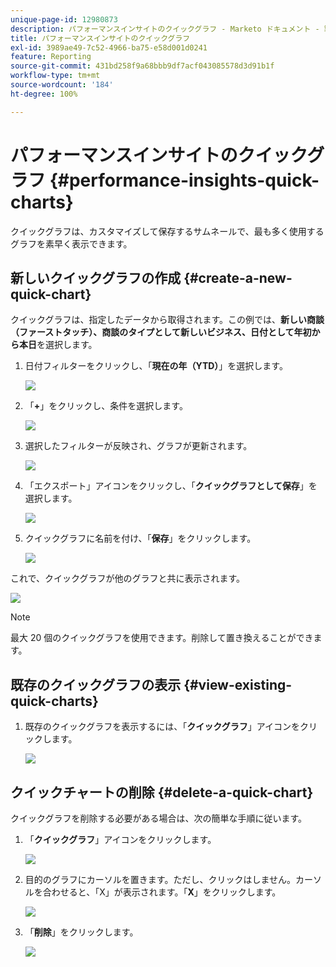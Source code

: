 ```yaml
---
unique-page-id: 12980873
description: パフォーマンスインサイトのクイックグラフ - Marketo ドキュメント - 製品ドキュメント
title: パフォーマンスインサイトのクイックグラフ
exl-id: 3989ae49-7c52-4966-ba75-e58d001d0241
feature: Reporting
source-git-commit: 431bd258f9a68bbb9df7acf043085578d3d91b1f
workflow-type: tm+mt
source-wordcount: '184'
ht-degree: 100%

---
```


# パフォーマンスインサイトのクイックグラフ {#performance-insights-quick-charts}

クイックグラフは、カスタマイズして保存するサムネールで、最も多く使用するグラフを素早く表示できます。

## 新しいクイックグラフの作成 {#create-a-new-quick-chart}

クイックグラフは、指定したデータから取得されます。この例では、**新しい商談（ファーストタッチ）、商談のタイプとして新しいビジネス、日付として年初から本日**&#x200B;を選択します。

1. 日付フィルターをクリックし、「**現在の年（YTD）**」を選択します。

   ![](assets/1-2.png)

1. 「**+**」をクリックし、条件を選択します。

   ![](assets/2-2.png)

1. 選択したフィルターが反映され、グラフが更新されます。

   ![](assets/3-3.png)

1. 「エクスポート」アイコンをクリックし、「**クイックグラフとして保存**」を選択します。

   ![](assets/4-2.png)

1. クイックグラフに名前を付け、「**保存**」をクリックします。

   ![](assets/5-3.png)

これで、クイックグラフが他のグラフと共に表示されます。

![](assets/6-3.png)

>[!NOTE]
>
>最大 20 個のクイックグラフを使用できます。削除して置き換えることができます。

## 既存のクイックグラフの表示 {#view-existing-quick-charts}

1. 既存のクイックグラフを表示するには、「**クイックグラフ**」アイコンをクリックします。

   ![](assets/7-1.png)

## クイックチャートの削除 {#delete-a-quick-chart}

クイックグラフを削除する必要がある場合は、次の簡単な手順に従います。

1. 「**クイックグラフ**」アイコンをクリックします。

   ![](assets/8-1.png)

1. 目的のグラフにカーソルを置きます。ただし、クリックはしません。カーソルを合わせると、「X」が表示されます。「**X**」をクリックします。

   ![](assets/9-2.png)

1. 「**削除**」をクリックします。

   ![](assets/10-1.png)
